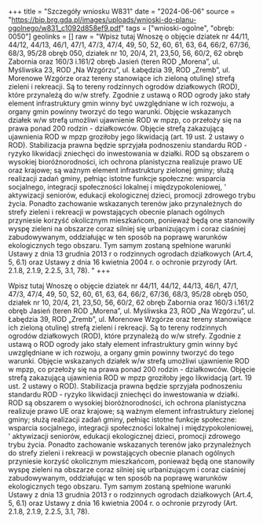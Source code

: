 +++
title = "Szczegóły wniosku W831"
date = "2024-06-06"
source = "https://bip.brg.gda.pl/images/uploads/wnioski-do-planu-ogolnego/w831_c1092d858ef9.pdf"
tags = ["wnioski-ogolne", "obręb: 0050"]
geolinks = []
raw = "Wpisz tutaj Wnoszę o objęcie dziatek nr 44/11, 44/12, 44/13, 46/1, 47/1, 47/3, 47/4, 49, 50, 52, 60, 61, 63, 64, 66/2, 67/36, 68/3, 95/28 obręb 050, działek nr 10, 20/4, 21, 23,50, 56, 60/2, 62 obręb Zabornia oraz 160/3 i.161/2 obręb Jasień (teren ROD „Morena”, ul. Myśliwska 23, ROD „Na Wzgórzu”, ul. Łabędzia 39, ROD „Zremb”, ul. Morenowe Wzgórze oraz tereny stanowiące ich zieloną otulinę) strefą zieleni i rekreacji. Są to tereny rodzinnych ogrodów działkowych (ROD), które przynależą do w/w strefy. Zgodnie z ustawą o ROD ogrody jako stały element infrastruktury gmin winny być uwzględniane w ich rozwoju, a organy gmin powinny tworzyć do tego warunki.  Objęcie wskazanych działek w/w strefą umożliwi ujawnienie ROD w mpzp, co przełoży się na prawa ponad 200 rodzin - działkowców. Objęcie strefą zakazującą ujawnienia ROD w mpzp groziłoby jego likwidacją (art. 19 ust. 2 ustawy o ROD). Stabilizacja prawna będzie sprzyjała podnoszeniu standardu ROD - ryzyko likwidacji zniechęci do inwestowania w działki. ROD są obszarem o wysokiej bioróżnorodności, ich ochrona planistyczna realizuje prawo UE oraz krajowe; są ważnym element infrastruktury zielonej gminy; służą realizacji zadań gminy, pełniąc istotne funkcje społeczne: wsparcia socjalnego, integracji społeczności lokalnej i międzypokoleniowej, ' aktywizacji seniorów, edukacji ekologicznej dzieci, promocji zdrowego trybu życia. Ponadto zachowanie wskazanych terenów jako przynależnych do strefy zieleni i rekreacji w powstających obecnie planach ogólnych przyniesie korzyść okolicznym mieszkańcom, ponieważ będą one stanowiły wyspę zieleni na obszarze coraz silniej się urbanizującym i coraz ciaśniej zabudowywanym, oddziałując w ten sposób na poprawę warunków ekologicznych tego obszaru. Tym samym zostaną spełnione warunki Ustawy z dnia 13 grudnia 2013 r o rodzinnych ogrodach działkowych (Art.4, 5, 6.1) oraz Ustawy z dnia 16 kwietnia 2004 r. o ochronie przyrody (Art. 2.1.8, 2.1.9, 2.2.5, 3.1, 78). "
+++

Wpisz tutaj
Wnoszę o objęcie dziatek nr 44/11, 44/12, 44/13, 46/1, 47/1, 47/3, 47/4, 49, 50, 52, 60, 61, 63, 64, 66/2, 67/36,
68/3, 95/28 obręb 050, działek nr 10, 20/4, 21, 23,50, 56, 60/2, 62 obręb Zabornia oraz 160/3 i.161/2 obręb
Jasień (teren ROD „Morena”, ul. Myśliwska 23, ROD „Na Wzgórzu”, ul. Łabędzia 39, ROD „Zremb”, ul. Morenowe
Wzgórze oraz tereny stanowiące ich zieloną otulinę) strefą zieleni i rekreacji. Są to tereny rodzinnych ogrodów
działkowych (ROD), które przynależą do w/w strefy. Zgodnie z ustawą o ROD ogrody jako stały element
infrastruktury gmin winny być uwzględniane w ich rozwoju, a organy gmin powinny tworzyć do tego warunki. 
Objęcie wskazanych działek w/w strefą umożliwi ujawnienie ROD w mpzp, co przełoży się na prawa ponad 200
rodzin - działkowców. Objęcie strefą zakazującą ujawnienia ROD w mpzp groziłoby jego likwidacją (art. 19 ust.
2 ustawy o ROD). Stabilizacja prawna będzie sprzyjała podnoszeniu standardu ROD - ryzyko likwidacji zniechęci
do inwestowania w działki. ROD są obszarem o wysokiej bioróżnorodności, ich ochrona planistyczna realizuje
prawo UE oraz krajowe; są ważnym element infrastruktury zielonej gminy; służą realizacji zadań gminy, pełniąc
istotne funkcje społeczne: wsparcia socjalnego, integracji społeczności lokalnej i międzypokoleniowej, '
aktywizacji seniorów, edukacji ekologicznej dzieci, promocji zdrowego trybu życia. Ponadto zachowanie
wskazanych terenów jako przynależnych do strefy zieleni i rekreacji w powstających obecnie planach ogólnych
przyniesie korzyść okolicznym mieszkańcom, ponieważ będą one stanowiły wyspę zieleni na obszarze coraz
silniej się urbanizującym i coraz ciaśniej zabudowywanym, oddziałując w ten sposób na poprawę warunków
ekologicznych tego obszaru. Tym samym zostaną spełnione warunki Ustawy z dnia 13 grudnia 2013 r o
rodzinnych ogrodach działkowych (Art.4, 5, 6.1) oraz Ustawy z dnia 16 kwietnia 2004 r. o ochronie przyrody
(Art. 2.1.8, 2.1.9, 2.2.5, 3.1, 78).



